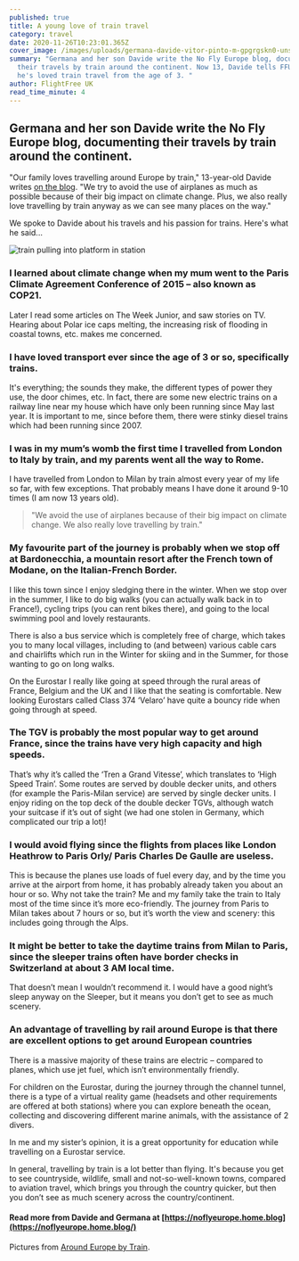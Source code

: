 ```yaml
---
published: true
title: A young love of train travel
category: travel
date: 2020-11-26T10:23:01.365Z
cover_image: /images/uploads/germana-davide-vitor-pinto-m-gpgrgskn0-unsplash.jpg
summary: "Germana and her son Davide write the No Fly Europe blog, documenting
  their travels by train around the continent. Now 13, Davide tells FFUK why
  he's loved train travel from the age of 3. "
author: FlightFree UK
read_time_minute: 4
---
```

## Germana and her son Davide write the No Fly Europe blog, documenting their travels by train around the continent.

"Our family loves travelling around Europe by train," 13-year-old Davide writes [on the blog](https://noflyeurope.home.blog/2019/04/25/a-familys-trip-by-train-from-london-to-milan/). "We try to avoid the use of airplanes as much as possible because of their big impact on climate change. Plus, we also really love travelling by train anyway as we can see many places on the way."

We spoke to Davide about his travels and his passion for trains. Here's what he said...

![train pulling into platform in station](/images/uploads/germana-davide-vitor-pinto-m-gpgrgskn0-unsplash.jpg "Cover photo credit: Vitor Pinto on Unsplash")

### **I learned about climate change when my mum went to the Paris Climate Agreement Conference of 2015 – also known as COP21.** 

Later I read some articles on The Week Junior, and saw stories on TV. Hearing about Polar ice caps melting, the increasing risk of flooding in coastal towns, etc. makes me concerned.

### **I have loved transport ever since the age of 3 or so, specifically trains.**

It's everything; the sounds they make, the different types of power they use, the door chimes, etc. In fact, there are some new electric trains on a railway line near my house which have only been running since May last year. It is important to me, since before them, there were stinky diesel trains which had been running since 2007.

### **I was in my mum’s womb the first time I travelled from London to Italy by train, and my parents went all the way to Rome.** 

I have travelled from London to Milan by train almost every year of my life so far, with few exceptions. That probably means I have done it around 9-10 times (I am now 13 years old).

> "We avoid the use of airplanes because of their big impact on climate change. We also really love travelling by train."

### **My favourite part of the journey is probably when we stop off at Bardonecchia, a mountain resort after the French town of Modane, on the Italian-French Border.** 

I like this town since I enjoy sledging there in the winter. When we stop over in the summer, I like to do big walks (you can actually walk back in to France!), cycling trips (you can rent bikes there), and going to the local swimming pool and lovely restaurants. 

There is also a bus service which is completely free of charge, which takes you to many local villages, including to (and between) various cable cars and chairlifts which run in the Winter for skiing and in the Summer, for those wanting to go on long walks.

On the Eurostar I really like going at speed through the rural areas of France, Belgium and the UK and I like that the seating is comfortable. New looking Eurostars called Class 374 ‘Velaro’ have quite a bouncy ride when going through at speed. 

### **The TGV is probably the most popular way to get around France, since the trains have very high capacity and high speeds.** 

That’s why it’s called the ‘Tren a Grand Vitesse’, which translates to ‘High Speed Train’. Some routes are served by double decker units, and others (for example the Paris-Milan service) are served by single decker units. I enjoy riding on the top deck of the double decker TGVs, although watch your suitcase if it’s out of sight (we had one stolen in Germany, which complicated our trip a lot)!

### **I would avoid flying since the flights from places like London Heathrow to Paris Orly/ Paris Charles De Gaulle are useless.** 

This is because the planes use loads of fuel every day, and by the time you arrive at the airport from home, it has probably already taken you about an hour or so. Why not take the train? Me and my family take the train to Italy most of the time since it’s more eco-friendly. The journey from Paris to Milan takes about 7 hours or so, but it’s worth the view and scenery: this includes going through the Alps.

### **It might be better to take the daytime trains from Milan to Paris, since the sleeper trains often have border checks in Switzerland at about 3 AM local time.**

That doesn’t mean I wouldn’t recommend it. I would have a good night’s sleep anyway on the Sleeper, but it means you don’t get to see as much scenery. 

### **An advantage of travelling by rail around Europe is that there are excellent options to get around European countries**

There is a massive majority of these trains are electric – compared to planes, which use jet fuel, which isn’t environmentally friendly.

For children on the Eurostar, during the journey through the channel tunnel, there is a type of a virtual reality game (headsets and other requirements are offered at both stations) where you can explore beneath the ocean, collecting and discovering different marine animals, with the assistance of 2 divers.

In me and my sister’s opinion, it is a great opportunity for education while travelling on a Eurostar service.

In general, travelling by train is a lot better than flying. It's because you get to see countryside, wildlife, small and not-so-well-known towns, compared to aviation travel, which brings you through the country quicker, but then you don’t see as much scenery across the country/continent.

#### **Read more from Davide and Germana at [https://noflyeurope.home.blog](https://noflyeurope.home.blog/)**

Pictures from [Around Europe by Train](https://noflyeurope.home.blog/2019/04/25/a-familys-trip-by-train-from-london-to-milan/).